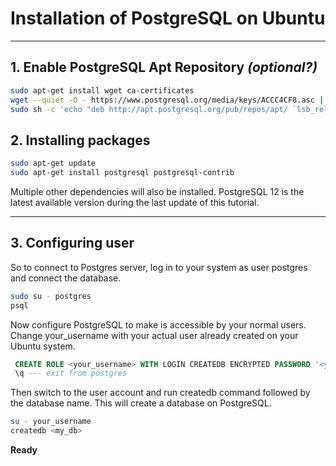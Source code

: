 # Installation of PostgreSQL on Ubuntu
--------------
## 1. Enable PostgreSQL Apt Repository *(optional?)*


``` bash
sudo apt-get install wget ca-certificates
wget --quiet -O - https://www.postgresql.org/media/keys/ACCC4CF8.asc | sudo apt-key add -
sudo sh -c 'echo "deb http://apt.postgresql.org/pub/repos/apt/ `lsb_release -cs`-pgdg main" >> /etc/apt/sources.list.d/pgdg.list'
```

## 2. Installing packages

``` bash
sudo apt-get update
sudo apt-get install postgresql postgresql-contrib

```
Multiple other dependencies will also be installed. PostgreSQL 12 is the latest available version during the last update of this tutorial.

---------------

## 3. Configuring user

So to connect to Postgres server, log in to your system as user postgres and connect the database.
``` bash
sudo su - postgres
psql
```
Now configure PostgreSQL to make is accessible by your normal users. Change your_username with your actual user already created on your Ubuntu system.
``` sql
 CREATE ROLE <your_username> WITH LOGIN CREATEDB ENCRYPTED PASSWORD '<your_password>';
 \q --- exit from postgres
```
Then switch to the user account and run createdb command followed by the database name. This will create a database on PostgreSQL.
``` bash
su - your_username
createdb <my_db>
```
**Ready**
